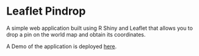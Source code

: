 # Leaflet Pindrop

A simple web application built using R Shiny and Leaflet that allows you to drop a pin on the world map and obtain its coordinates.

A Demo of the application is deployed [here](https://chentda.shinyapps.io/leaflet-pindrop/).
